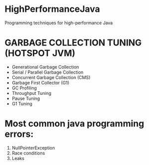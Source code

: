 # HighPerformanceJava
Programming techniques for high-performance Java

GARBAGE COLLECTION TUNING (HOTSPOT JVM)
=======================================

- Generational Garbage Collection
- Serial / Parallel Garbage Collection
- Concurrent Garbage Collection (CMS)
- Garbage First Collector (G1)
- GC Profiling
- Throughput Tuning 
- Pause Tuning 
- G1 Tuning

Most common java programming errors:
====================================

1. NullPointerException
2. Race conditions
3. Leaks

